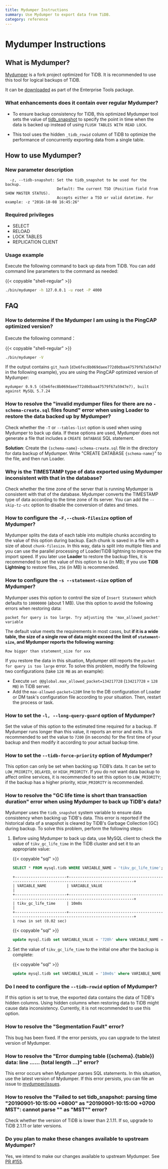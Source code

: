 ```yaml
---
title: Mydumper Instructions
summary: Use Mydumper to export data from TiDB.
category: reference
---
```


# Mydumper Instructions

## What is Mydumper?

[Mydumper](https://github.com/pingcap/mydumper) is a fork project optimized for TiDB. It is recommended to use this tool for logical backups of TiDB.

It can be [downloaded](/v3.1/reference/tools/download.md) as part of the Enterprise Tools package.

### What enhancements does it contain over regular Mydumper?

+ To ensure backup consistency for TiDB, this optimized Mydumper tool sets the value of [tidb_snapshot](/v3.1/how-to/get-started/read-historical-data.md#how-tidb-reads-data-from-history-versions) to specify the point in time when the data is backed up instead of using `FLUSH TABLES WITH READ LOCK`.

+ This tool uses the hidden `_tidb_rowid` column of TiDB to optimize the performance of concurrently exporting data from a single table.

## How to use Mydumper?

### New parameter description

```
  -z, --tidb-snapshot: Set the tidb_snapshot to be used for the backup.
                       Default: The current TSO (Position field from SHOW MASTER STATUS).
                       Accepts either a TSO or valid datetime. For example: -z "2016-10-08 16:45:26"
```

### Required privileges

- SELECT
- RELOAD
- LOCK TABLES
- REPLICATION CLIENT

### Usage example

Execute the following command to back up data from TiDB. You can add command line parameters to the command as needed:

{{< copyable "shell-regular" >}}

```bash
./bin/mydumper -h 127.0.0.1 -u root -P 4000
```

## FAQ

### How to determine if the Mydumper I am using is the PingCAP optimized version?

Execute the following command：

{{< copyable "shell-regular" >}}

```bash
./bin/mydumper -V
```

If the output contains `git_hash` (`d3e6fec8b069daee772d0dbaa47579f67a5947e7` in the following example), you are using the PingCAP optimized version of Mydumper:

```
mydumper 0.9.5 (d3e6fec8b069daee772d0dbaa47579f67a5947e7), built against MySQL 5.7.24
```

### How to resolve the "invalid mydumper files for there are no `-schema-create.sql` files found" error when using Loader to restore the data backed up by Mydumper?

Check whether the `-T` or `--tables-list` option is used when using Mydumper to back up data. If these options are used, Mydumper does not generate a file that includes a `CREATE DATABASE` SQL statement.

**Solution**: Create the `{schema-name}-schema-create.sql` file in the directory for data backup of Mydumper. Write "CREATE DATABASE `{schema-name}`" to the file, and then run Loader.

### Why is the TIMESTAMP type of data exported using Mydumper inconsistent with that in the database?

Check whether the time zone of the server that is running Mydumper is consistent with that of the database. Mydumper converts the TIMESTAMP type of data according to the time zone of its server. You can add the `--skip-tz-utc` option to disable the conversion of dates and times.

### How to configure the `-F,--chunk-filesize` option of Mydumper?

Mydumper splits the data of each table into multiple chunks according to the value of this option during backup. Each chunk is saved in a file with a size of about `chunk-filesize`. In this way, data is split into multiple files and you can use the parallel processing of Loader/TiDB lightning to improve the import speed. If you later use **Loader** to restore the backup files, it is recommended to set the value of this option to `64` (in MB); If you use **TiDB Lightning** to restore files, `256` (in MB) is recommended.

### How to configure the `-s --statement-size` option of Mydumper?

Mydumper uses this option to control the size of `Insert Statement` which defaults to `10000000` (about 1 MB). Use this option to avoid the following errors when restoring data:

```log
packet for query is too large. Try adjusting the 'max_allowed_packet' variable
```

The default value meets the requirements in most cases, but **if it is a wide table, the size of a single row of data might exceed the limit of `statement-size`, and Mydumper reports the following warning**:

```log
Row bigger than statement_size for xxx
```

If you restore the data in this situation, Mydumper still reports the `packet for query is too large` error. To solve this problem, modify the following two configurations (take `128 MB` as an example):

* Execute `set @@global.max_allowed_packet=134217728` (`134217728` = `128 MB`) in TiDB server.
* Add the `max-allowed-packet=128M` line to the DB configuration of Loader or DM task's configuration file according to your situation. Then, restart the process or task.

### How to set the `-l, --long-query-guard` option of Mydumper?

Set the value of this option to the estimated time required for a backup. If Mydumper runs longer than this value, it reports an error and exits. It is recommended to set the value to `7200` (in seconds) for the first time of your backup and then modify it according to your actual backup time.

### How to set the `--tidb-force-priority` option of Mydumper?

This option can only be set when backing up TiDB’s data. It can be set to `LOW_PRIORITY`, `DELAYED`, or `HIGH_PRIORITY`. If you do not want data backup to affect online services, it is recommended to set this option to `LOW_PRIORITY`; if the backup has a higher priority, `HIGH_PRIORITY` is recommended.

### How to resolve the "GC life time is short than transaction duration" error when using Mydumper to back up TiDB's data?

Mydumper uses the `tidb_snapshot` system variable to ensure data consistency when backing up TiDB's data. This error is reported if the historical data of a snapshot is cleared by TiDB's Garbage Collection (GC) during backup. To solve this problem, perform the following steps:

1. Before using Mydumper to back up data, use MySQL client to check the value of `tikv_gc_life_time` in the TiDB cluster and set it to an appropriate value:

    {{< copyable "sql" >}}

    ```sql
    SELECT * FROM mysql.tidb WHERE VARIABLE_NAME = 'tikv_gc_life_time';
    ```

    ```
    +-----------------------+------------------------------------------------------------------------------------------------+
    | VARIABLE_NAME         | VARIABLE_VALUE                                                                                 |
    +-----------------------+------------------------------------------------------------------------------------------------+
    | tikv_gc_life_time     | 10m0s                                                                                          |
    +-----------------------+------------------------------------------------------------------------------------------------+
    1 rows in set (0.02 sec)
    ```

    {{< copyable "sql" >}}

    ```sql
    update mysql.tidb set VARIABLE_VALUE = '720h' where VARIABLE_NAME = 'tikv_gc_life_time';
    ```

2. Set the value of `tikv_gc_life_time` to the initial one after the backup is complete:

    {{< copyable "sql" >}}

    ```sql
    update mysql.tidb set VARIABLE_VALUE = '10m0s' where VARIABLE_NAME = 'tikv_gc_life_time';
    ```

### Do I need to configure the `--tidb-rowid` option of Mydumper?

If this option is set to true, the exported data contains the data of TiDB's hidden columns. Using hidden columns when restoring data to TiDB might cause data inconsistency. Currently, it is not recommended to use this option.

### How to resolve the "Segmentation Fault" error?

This bug has been fixed. If the error persists, you can upgrade to the latest version of Mydumper.

### How to resolve the "Error dumping table ({schema}.{table}) data: line ...... (total length ...)" error?

This error occurs when Mydumper parses SQL statements. In this situation, use the latest version of Mydumper. If this error persists, you can file an issue to [mydumper/issues](https://github.com/pingcap/mydumper/issues).

### How to resolve the "Failed to set tidb_snapshot: parsing time \"20190901-10:15:00 +0800\" as \"20190901-10:15:00 +0700 MST\": cannot parse \"\" as \"MST\"" error?

Check whether the version of TiDB is lower than 2.1.11. If so, upgrade to TiDB 2.1.11 or later versions.

### Do you plan to make these changes available to upstream Mydumper?

Yes, we intend to make our changes available to upstream Mydumper. See [PR #155](https://github.com/maxbube/mydumper/pull/155).
